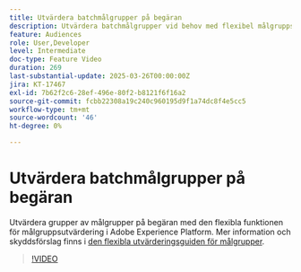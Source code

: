 ```yaml
---
title: Utvärdera batchmålgrupper på begäran
description: Utvärdera batchmålgrupper vid behov med flexibel målgruppsutvärdering.
feature: Audiences
role: User,Developer
level: Intermediate
doc-type: Feature Video
duration: 269
last-substantial-update: 2025-03-26T00:00:00Z
jira: KT-17467
exl-id: 7b62f2c6-28ef-496e-80f2-b8121f6f16a2
source-git-commit: fcbb22308a19c240c960195d9f1a74dc8f4e5cc5
workflow-type: tm+mt
source-wordcount: '46'
ht-degree: 0%

---
```


# Utvärdera batchmålgrupper på begäran

Utvärdera grupper av målgrupper på begäran med den flexibla funktionen för målgruppsutvärdering i Adobe Experience Platform. Mer information och skyddsförslag finns i [den flexibla utvärderingsguiden för målgrupper](https://experienceleague.adobe.com/sv/docs/experience-platform/segmentation/methods/flexible-audience-evaluation).

>[!VIDEO](https://video.tv.adobe.com/v/3453640/?learn=on&enablevpops)
